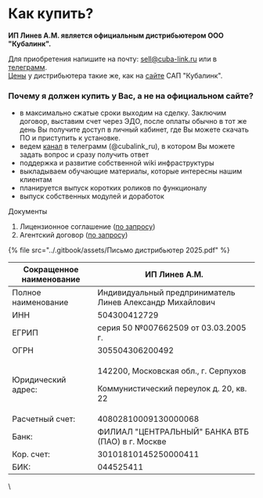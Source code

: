 # Как купить?

**ИП Линев А.М. является официальным дистрибьютером ООО "Кубалинк".**

Для приобретения напишите на почту: [sell@cuba-link.ru](mailto:sell@cuba-link.ru) или в [телеграмм](https://t.me/cubalink_reseller).\
[Цены](price.md) у дистрибьютера такие же, как на [сайте](https://www.cubalink.ru/tariffs.html) САП "Кубалинк".

### Почему я должен купить у Вас, а не на официальном сайте?

* в максимально сжатые сроки выходим на сделку. Заключим договор, выставим счет через ЭДО, после оплаты обычно в тот же день Вы получите доступ в личный кабинет, где Вы можете скачать ПО и приступить к установке.
* ведем [канал](https://t.me/cubalink_ru) в телеграмм (@cubalink\_ru), в котором Вы можете задать вопрос и сразу получить ответ
* поддержка и развитие собственной wiki инфраструктуры
* выкладываем обучающие материалы, которые интересны нашим клиентам
* планируется выпуск коротких роликов по функционалу
* выпуск собственных модулей и доработок

Документы

1. Лицензионное соглашение ([по запросу](mailto:sell@cuba-link.ru))
2. Агентский договор ([по запросу](mailto:sell@cuba-link.ru))

{% file src="../.gitbook/assets/Письмо дистрибьютер 2025.pdf" %}

| Сокращенное наименование | ИП Линев А.М.                                                                             |
| ------------------------ | ----------------------------------------------------------------------------------------- |
| Полное наименование      | Индивидуальный предприниматель Линев Александр Михайлович                                 |
| ИНН                      | 504300412729                                                                              |
| ЕГРИП                    | серия 50 №007662509 от 03.03.2005 г.                                                      |
| ОГРН                     | 305504306200492                                                                           |
| Юридический адрес:       | <p>142200, Московская обл., г. Серпухов</p><p>Коммунистический переулок д. 20, кв. 22</p> |
| Расчетный счет:          | 40802810009130000068                                                                      |
| Банк:                    | ФИЛИАЛ "ЦЕНТРАЛЬНЫЙ" БАНКА ВТБ (ПАО) в г. Москве                                          |
| Кор. счет:               | 30101810145250000411                                                                      |
| БИК:                     | 044525411                                                                                 |

\
